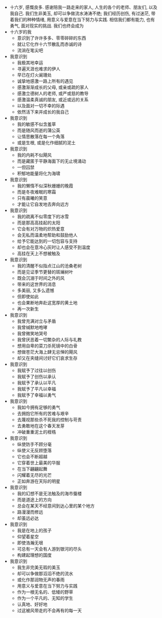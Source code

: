 - 十六岁, 感慨良多. 感谢陪我一路走来的家人, 人生的各个的老师、朋友们, 以及我自己. 我们生非美玉, 却可以争做流水涛涛不绝; 我们经历创伤, 有过迷茫, 带着我们的种种情绪,  用意义与爱意在当下努力与实践. 相信我们都有能力,  也有勇气, 面对现实的挑战. 我们也终会成为
- 十六岁的我
	- 意识到了许许多多、零零碎碎的东西
	- 就让它化作十六节散乱而赤诚的诗
	- 流淌在笔尖吧
- 我意识到
	- 我极其地幸运
	- 寻遍天涯也难求的伊人
	- 早已在灯火阑珊处
	- 诚挚地感激一路上所有的遇见
	- 感激渐渐成长的父母, 或亲或疏的家人
	- 感激立德树人的老师, 或严或慈的教导
	- 感激温柔真诚的朋友, 或近或远的关系
	- 以及面对一切不幸的际遇
	- 依然活下来并成长的我自己
- 我意识到
	- 我的敏感不似含羞草
	- 而是随风而逝的蒲公英
	- 让情思散落在每一个角落
	- 或是生根, 或是化作细腻的泥土
- 我意识到
	- 我的内耗不似飓风
	- 而是藏匿于平静海面下的无止境涌动
	- 一但囚禁
	- 积郁地能量将化为海啸
- 我意识到
	- 我的懒惰不似深秋姗姗的晚霞
	- 而是冬夜难眠的寒霜
	- 只有晨曦的笑意
	- 才能让它自发地去奔向远方
- 我意识到
	- 我的疏离不似零度下的冰雪
	- 而是那高高挂起的太阳
	- 它会有对万物的炽热爱意
	- 会无私而温柔地帮助和鼓励他人
	- 给予它能达到的一切包容与支持
	- 却也会在意冷心灰时让人感受不到温度
	- 高挂在天上不想被触及
- 我意识到
	- 我的清醒不似指点江山的沧桑老树
	- 而是见证季节更替的斑斓树叶
	- 既会沉溺于时间之外的风
	- 带来的这世界的消息
	- 多美丽, 又多么遗憾
	- 但即使如此
	- 也会果断地奔赴这宽厚的黄土地
	- 再一次新生
- 我意识到
	- 我曾充满对立与矛盾
	- 我曾缄默地咆哮
	- 我曾微笑地哭号
	- 我曾厌恶着一切繁杂的人际与礼教
	- 想用自卑的菜刀杀死镜中的白骨
	- 想做苍茫大海上肆无忌惮的飓风
	- 却又在夹缝间讨好它们哀求生存
- 我意识到
	- 我赋予了过往以创伤
	- 我赋予了创伤以承认
	- 我赋予了承认以平凡
	- 我赋予了平凡以幸福
	- 我赋予了幸福以勇气
- 我意识到
	- 我如今拥有足够的勇气
	- 去拥抱它所有的苦难与艰辛
	- 去蔑视那些杀不死我的控制与苛责
	- 去勇敢地在这个春天发芽
	- 冲破重重泥土的桎梏
- 我意识到
	- 纵使防手不顾分毫
	- 纵使义无反顾堕落
	- 它也会不断超越
	- 它穿着世上最美的华服
	- 在当下翩翩起舞
	- 闪耀着无尽的光芒
	- 正如奔游在天际的明星
- 我意识到
	- 我的幻想不是无法触及的海市蜃楼
	- 而是道途上的方向
	- 总会在某天不经意间到达心里的某个地方
	- 路漫漫而修远
	- 却虽远必达
- 我意识到
	- 我是在地上的孩子
	- 仰望着星空
	- 即使浩瀚无垠
	- 可总有一天会有人游到银河的尽头
	- 构建起理想的国度
- 我意识到
	- 我生非完美无瑕的美玉
	- 却可以争做那滔滔不绝的流水
	- 或化作那润物无声的春雨
	- 用意义与爱意在当下努力与实践
	- 作为一根无名的、低矮的野草
	- 作为一个平凡的、无知的学生
	- 认真地、好好地
	- 过这被风带走的不会再有的每一天